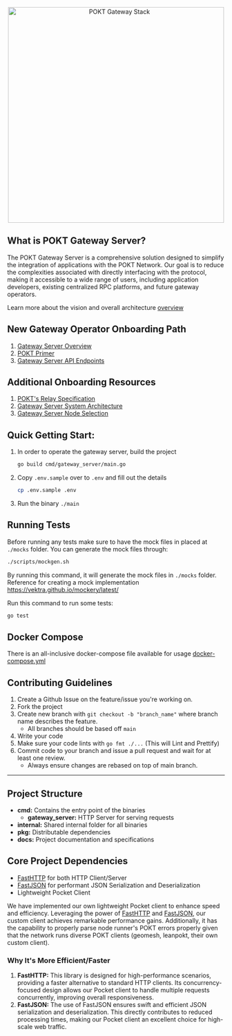 <div align="center">
<img src="https://github.com/baaspoolsllc/os-gateway/assets/99137075/ced8035d-87da-4fd3-a51b-6c336fadc14c" width="500" alt="POKT Gateway Stack">
</div>

## What is POKT Gateway Server?

The POKT Gateway Server is a comprehensive solution designed to simplify the integration of applications with the POKT Network. Our goal is to reduce the complexities associated with directly interfacing with the protocol, making it accessible to a wide range of users, including application developers, existing centralized RPC platforms, and future gateway operators.

Learn more about the vision and overall architecture [overview](docs%2Foverview.md)

## New Gateway Operator Onboarding Path
1. [Gateway Server Overview](docs%2Foverview.md)
2. [POKT Primer](docs%2Fpokt-primer.md)
3. [Gateway Server API Endpoints](docs%2Fapi-endpoints.md)

## Additional Onboarding Resources
1. [POKT's Relay Specification](docs%2Fpokt-relay-specification.md)
2. [Gateway Server System Architecture](docs%2Fsystem-architecture.md)
3. [Gateway Server Node Selection](docs%2Fnode-selection.md)

## Quick Getting Start:
1. In order to operate the gateway server, build the project
    ```sh
    go build cmd/gateway_server/main.go
    ```
2. Copy `.env.sample` over to `.env` and fill out the details
   ```sh
   cp .env.sample .env
    ```
3. Run the binary `./main`

## Running Tests
Before running any tests make sure to have the mock files in placed at `./mocks` folder.
You can generate the mock files through:
```sh
./scripts/mockgen.sh
```
By running this command, it will generate the mock files in `./mocks` folder.
Reference for creating a mock implementation https://vektra.github.io/mockery/latest/

Run this command to run some tests:
```sh
go test
```

## Docker Compose
There is an all-inclusive docker-compose file available for usage [docker-compose.yml](docker-compose.yml)


## Contributing Guidelines
1. Create a Github Issue on the feature/issue you're working on.
2. Fork the project
3. Create new branch with `git checkout -b "branch_name"` where branch name describes the feature.
    - All branches should be based off `main`
3. Write your code
4. Make sure your code lints with `go fmt ./...` (This will Lint and Prettify)
5. Commit code to your branch and issue a pull request and wait for at least one review.
    - Always ensure changes are rebased on top of main branch.

---
## Project Structure

- **cmd:** Contains the entry point of the binaries
    - **gateway_server:** HTTP Server for serving requests
- **internal:** Shared internal folder for all binaries
- **pkg:** Distributable dependencies
- **docs:** Project documentation and specifications

## Core Project Dependencies
- [FastHTTP](https://github.com/valyala/fasthttp) for both HTTP Client/Server
- [FastJSON](https://github.com/pquerna/ffjson) for performant JSON Serialization and Deserialization
- Lightweight Pocket Client

We have implemented our own lightweight Pocket client to enhance speed and efficiency. Leveraging the power of [FastHTTP](https://github.com/valyala/fasthttp) and [FastJSON](https://github.com/pquerna/ffjson), our custom client achieves remarkable performance gains. Additionally, it has the capability to properly parse node runner's POKT errors properly given that the network runs diverse POKT clients (geomesh, leanpokt, their own custom client).

### Why It's More Efficient/Faster
1. **FastHTTP:** This library is designed for high-performance scenarios, providing a faster alternative to standard HTTP clients. Its concurrency-focused design allows our Pocket client to handle multiple requests concurrently, improving overall responsiveness.
2. **FastJSON:** The use of FastJSON ensures swift and efficient JSON serialization and deserialization. This directly contributes to reduced processing times, making our Pocket client an excellent choice for high-scale web traffic.

